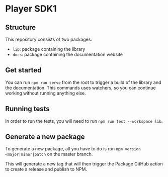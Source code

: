 # Player SDK1

## Structure

This repository consists of two packages:

  * `lib`: package containing the library
  * `docs`: package containing the documentation website

## Get started

You can run `npm run serve` from the root to trigger a build of the library and the documentation. 
This commands uses watchers, so you can continue working without running anything else.

## Running tests

In order to run the tests, you will need to run `npm run test --workspace lib`.

## Generate a new package

To generate a new package, all you have to do is run `npm version <major|minor|patch` on the master branch.

This will generate a new tag that will then trigger the Package GitHub action to create a release and publish to NPM.

